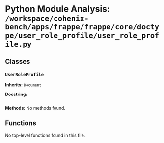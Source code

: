 # Python Module Analysis: `/workspace/cohenix-bench/apps/frappe/frappe/core/doctype/user_role_profile/user_role_profile.py`

## Classes

### `UserRoleProfile`
**Inherits:** `Document`


**Docstring:**
```

```

**Methods:**
No methods found.




## Functions

No top-level functions found in this file.
